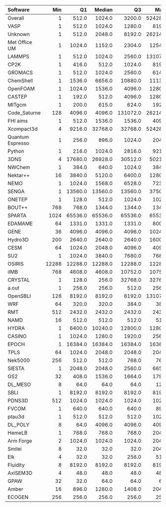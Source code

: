 | Software         |   Min |      Q1 |   Median |       Q3 |    Max |    Jobs |     Nodeh |   PercentUse |   Users |   Projects |
|:-----------------|------:|--------:|---------:|---------:|-------:|--------:|----------:|-------------:|--------:|-----------:|
| Overall          |     1 |   512.0 |   1024.0 |   3200.0 | 524288 | 3645902 | 3405862.2 |        100.0 |     889 |        132 |
| VASP             |     1 |   512.0 |   1024.0 |   1280.0 |   8192 |  457284 |  841757.0 |         24.7 |     148 |         17 |
| Unknown          |     1 |   512.0 |   2048.0 |   8192.0 | 262144 | 1187931 |  522632.1 |         15.3 |     444 |         91 |
| Met Office UM    |     1 |  1024.0 |   1152.0 |   2304.0 |  12544 |   69371 |  328121.3 |          9.6 |      51 |          3 |
| LAMMPS           |     1 |   512.0 |   1024.0 |   2560.0 | 131072 |   12385 |  237879.5 |          7.0 |      53 |         22 |
| CP2K             |     1 |   416.0 |    512.0 |   1024.0 |   8192 |   47145 |  199056.1 |          5.8 |      59 |         12 |
| GROMACS          |     1 |   512.0 |   1024.0 |   2560.0 |   6144 |    9691 |  187119.6 |          5.5 |      44 |          8 |
| ChemShell        |     1 |  1536.0 |   6656.0 |  10880.0 |  11136 |    1221 |  104103.1 |          3.1 |      20 |          4 |
| OpenFOAM         |     1 |  1024.0 |   1536.0 |   4096.0 |  12800 |    2471 |  103781.1 |          3.0 |      39 |         15 |
| CASTEP           |     1 |   192.0 |    512.0 |   4096.0 |  12800 |  242628 |   79384.1 |          2.3 |      54 |          9 |
| MITgcm           |     1 |   200.0 |    615.0 |    624.0 |   1920 |   25169 |   78114.5 |          2.3 |      17 |          2 |
| Code_Saturne     |   128 |  4096.0 |   4096.0 | 131072.0 | 262144 |     236 |   72443.2 |          2.1 |       7 |          4 |
| FHI aims         |     1 |   512.0 |   1536.0 |   1536.0 |   4096 |   27947 |   65787.8 |          1.9 |      20 |          3 |
| Xcompact3d       |     4 |  9216.0 |  32768.0 |  32768.0 | 524288 |     441 |   56577.6 |          1.7 |      12 |          7 |
| Quantum Espresso |     1 |   256.0 |    896.0 |   1024.0 |   2048 |  104209 |   55549.7 |          1.6 |      18 |          6 |
| Python           |     1 |   216.0 |   1024.0 |   2816.0 |   9216 | 1373683 |   52485.8 |          1.5 |      67 |         29 |
| 3DNS             |     4 | 17680.0 |  26928.0 |  30512.0 |  50217 |      57 |   47363.7 |          1.4 |       3 |          1 |
| NWChem           |     1 |   384.0 |    640.0 |   1024.0 |   3840 |   45168 |   40929.3 |          1.2 |      14 |          5 |
| Nektar++         |    16 |  3840.0 |   5120.0 |   6400.0 |  12800 |     868 |   38849.5 |          1.1 |       8 |          2 |
| NEMO             |     1 |  1024.0 |   1568.0 |   6528.0 |   7232 |   23324 |   36368.6 |          1.1 |      51 |          4 |
| SENGA            |     1 | 13560.0 |  13560.0 |  13560.0 |  37500 |     122 |   34241.9 |          1.0 |       6 |          3 |
| ONETEP           |     1 |   128.0 |    512.0 |   1024.0 |   1024 |    2572 |   26459.6 |          0.8 |       9 |          2 |
| BOUT++           |   768 |   768.0 |   1344.0 |   1344.0 |   1344 |     141 |   26268.4 |          0.8 |       1 |          1 |
| SPARTA           |  1024 | 65536.0 |  65536.0 |  65536.0 |  65536 |       9 |   25916.2 |          0.8 |       1 |          1 |
| EDAMAME          |    64 |  1331.0 |   1331.0 |   1331.0 |   8000 |     342 |   22545.6 |          0.7 |       2 |          1 |
| GENE             |    36 |  4096.0 |   4096.0 |   4096.0 |  10240 |     141 |   15487.3 |          0.5 |       3 |          2 |
| Hydro3D          |   200 |  2640.0 |   2640.0 |   2640.0 |  16000 |     215 |   11089.9 |          0.3 |       3 |          3 |
| CESM             |    64 |  1024.0 |   2048.0 |   4096.0 |   4096 |    2273 |    9556.2 |          0.3 |       7 |          1 |
| SU2              |     1 |  1024.0 |   3840.0 |   7680.0 |   7680 |    1190 |    9421.2 |          0.3 |       6 |          2 |
| OSIRIS           | 12288 | 12288.0 |  12288.0 |  12288.0 |  12288 |      17 |    9140.6 |          0.3 |       2 |          2 |
| iIMB             |   768 |  4608.0 |   4608.0 |  10752.0 |  10752 |      44 |    8952.9 |          0.3 |       2 |          2 |
| CRYSTAL          |     1 |   128.0 |    256.0 |  32768.0 |  32768 |     816 |    8358.0 |          0.2 |      10 |          5 |
| a.out            |     1 |   256.0 |    256.0 |    512.0 |   2560 |     320 |    7427.1 |          0.2 |      14 |          9 |
| OpenSBLI         |   128 |  8192.0 |   8192.0 |   8192.0 | 131072 |      55 |    6631.4 |          0.2 |       2 |          2 |
| WRF              |    64 |   320.0 |    320.0 |    384.0 |    384 |     219 |    6198.0 |          0.2 |       5 |          3 |
| RMT              |   512 |  2432.0 |   2432.0 |   2432.0 |   2432 |     184 |    5672.6 |          0.2 |       3 |          1 |
| NAMD             |    16 |   512.0 |    512.0 |    512.0 |    512 |     474 |    4222.0 |          0.1 |       5 |          4 |
| HYDRA            |     1 |  6400.0 |  10240.0 |  12800.0 |  12800 |     469 |    3333.4 |          0.1 |       6 |          4 |
| CASINO           |     1 |  1024.0 |   1280.0 |   1920.0 |   2560 |     113 |    3173.3 |          0.1 |       1 |          1 |
| EPOCH            |     1 | 16384.0 |  16384.0 |  16384.0 |  16384 |     195 |    2215.3 |          0.1 |       4 |          1 |
| TPLS             |    64 |  1024.0 |   2048.0 |   2048.0 |   2048 |      37 |    1933.2 |          0.1 |       2 |          2 |
| Nek5000          |   256 |   512.0 |    512.0 |    768.0 |    768 |      38 |    1811.4 |          0.1 |       1 |          1 |
| SIESTA           |     1 |  2048.0 |   2048.0 |   2560.0 |   6656 |    1111 |    1488.2 |          0.0 |       5 |          3 |
| GS2              |    32 |   408.0 |   1536.0 |   1664.0 |   1792 |    1272 |    1403.1 |          0.0 |       2 |          1 |
| DL_MESO          |     8 |    64.0 |     64.0 |     64.0 |    128 |     370 |    1295.4 |          0.0 |       2 |          1 |
| SBLI             |     1 |  8192.0 |   8192.0 |   8192.0 |   8192 |     283 |     914.6 |          0.0 |       3 |          2 |
| PDNS3D           |   512 |  1024.0 |   1024.0 |   1024.0 |   1024 |      99 |     790.9 |          0.0 |       2 |          1 |
| FVCOM            |     1 |   640.0 |    640.0 |    640.0 |    896 |      44 |     600.2 |          0.0 |       2 |          1 |
| ptau3d           |     1 |   512.0 |    512.0 |    512.0 |   1024 |      72 |     343.8 |          0.0 |       3 |          3 |
| DL_POLY          |     8 |    64.0 |   4096.0 |   4096.0 |   4096 |     644 |     185.1 |          0.0 |       3 |          3 |
| HemeLB           |     1 |   768.0 |    768.0 |    768.0 |   2048 |      30 |     135.1 |          0.0 |       3 |          1 |
| Arm Forge        |     2 |  1024.0 |   1024.0 |   1024.0 |   2048 |     218 |     106.2 |          0.0 |       8 |          7 |
| Smilei           |     8 |    32.0 |     32.0 |     32.0 |   2048 |     275 |      55.4 |          0.0 |       3 |          1 |
| Elk              |     4 |    32.0 |     32.0 |    256.0 |    512 |      71 |      48.9 |          0.0 |       2 |          2 |
| Fluidity         |     8 |  8192.0 |   8192.0 |   8192.0 |   8192 |       7 |      39.6 |          0.0 |       1 |          1 |
| AxiSEM3D         |     4 |    48.0 |     48.0 |     48.0 |    480 |     140 |      32.9 |          0.0 |       1 |          1 |
| GPAW             |    32 |    32.0 |     64.0 |     64.0 |     64 |       4 |      24.0 |          0.0 |       1 |          1 |
| Amber            |    16 |   896.0 |   1280.0 |   1408.0 |   2048 |      45 |      22.0 |          0.0 |       1 |          1 |
| ECOGEN           |   256 |   256.0 |    256.0 |    256.0 |    256 |       2 |      17.7 |          0.0 |       1 |          1 |
